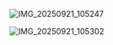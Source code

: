 ![IMG_20250921_105247](https://github.com/user-attachments/assets/36db671d-3e89-445e-b610-58c15f379849)

![IMG_20250921_105302](https://github.com/user-attachments/assets/46e4e5c6-56ab-406c-b010-fd81fc29abb0)


